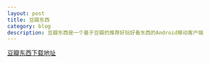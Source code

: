 ```yaml
---
layout: post
title: 豆瓣东西
category: blog
description: 豆瓣东西是一个基于豆瓣的推荐好玩好看东西的Android移动客户端
---
```


[豆瓣东西下载地址](http://qianzhaoyuan.com/download/douban_dongxi.apk)

[Joyuan]:    http://qianzhaoyuan.com  "Joyuan"

